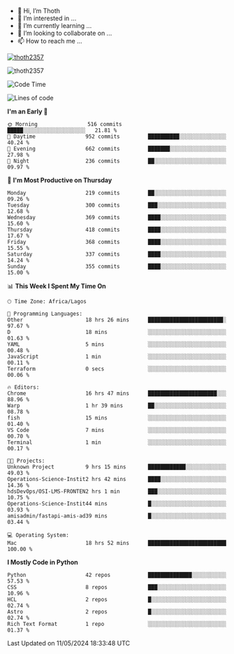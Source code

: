<!---
thoth2357/thoth2357 is a ✨ special ✨ repository because its `README.md` (this file) appears on your GitHub profile.
You can click the Preview link to take a look at your changes.
--->

- 👋 Hi, I’m Thoth
- 👀 I’m interested in ...
- 🌱 I’m currently learning ...
- 💞️ I’m looking to collaborate on ...
- 📫 How to reach me ...


<p align="left"> <a href="https://github.com/ryo-ma/github-profile-trophy"><img src="https://github-profile-trophy.vercel.app/?username=thoth2357&theme=gruvbox&no-bg=true&no-frame=false&title=MultiLanguage,Commits,Repositories,Stars,Followers,PullRequest,Reviews,Issues" alt="thoth2357" /></a> </p>

<p align="left"> <img src="https://komarev.com/ghpvc/?username=thoth2357&label=Profile%20views&color=0e75b6&style=flat" alt="thoth2357" /> </p>

<!--START_SECTION:waka-->
![Code Time](http://img.shields.io/badge/Code%20Time-2%2C943%20hrs%2017%20mins-blue)

![Lines of code](https://img.shields.io/badge/From%20Hello%20World%20I%27ve%20Written-30.9%20million%20lines%20of%20code-blue)

**I'm an Early 🐤** 

```text
🌞 Morning                516 commits         █████░░░░░░░░░░░░░░░░░░░░   21.81 % 
🌆 Daytime                952 commits         ██████████░░░░░░░░░░░░░░░   40.24 % 
🌃 Evening                662 commits         ███████░░░░░░░░░░░░░░░░░░   27.98 % 
🌙 Night                  236 commits         ██░░░░░░░░░░░░░░░░░░░░░░░   09.97 % 
```
📅 **I'm Most Productive on Thursday** 

```text
Monday                   219 commits         ██░░░░░░░░░░░░░░░░░░░░░░░   09.26 % 
Tuesday                  300 commits         ███░░░░░░░░░░░░░░░░░░░░░░   12.68 % 
Wednesday                369 commits         ████░░░░░░░░░░░░░░░░░░░░░   15.60 % 
Thursday                 418 commits         ████░░░░░░░░░░░░░░░░░░░░░   17.67 % 
Friday                   368 commits         ████░░░░░░░░░░░░░░░░░░░░░   15.55 % 
Saturday                 337 commits         ████░░░░░░░░░░░░░░░░░░░░░   14.24 % 
Sunday                   355 commits         ████░░░░░░░░░░░░░░░░░░░░░   15.00 % 
```


📊 **This Week I Spent My Time On** 

```text
🕑︎ Time Zone: Africa/Lagos

💬 Programming Languages: 
Other                    18 hrs 26 mins      ████████████████████████░   97.67 % 
D                        18 mins             ░░░░░░░░░░░░░░░░░░░░░░░░░   01.63 % 
YAML                     5 mins              ░░░░░░░░░░░░░░░░░░░░░░░░░   00.48 % 
JavaScript               1 min               ░░░░░░░░░░░░░░░░░░░░░░░░░   00.11 % 
Terraform                0 secs              ░░░░░░░░░░░░░░░░░░░░░░░░░   00.06 % 

🔥 Editors: 
Chrome                   16 hrs 47 mins      ██████████████████████░░░   88.96 % 
Warp                     1 hr 39 mins        ██░░░░░░░░░░░░░░░░░░░░░░░   08.78 % 
fish                     15 mins             ░░░░░░░░░░░░░░░░░░░░░░░░░   01.40 % 
VS Code                  7 mins              ░░░░░░░░░░░░░░░░░░░░░░░░░   00.70 % 
Terminal                 1 min               ░░░░░░░░░░░░░░░░░░░░░░░░░   00.17 % 

🐱‍💻 Projects: 
Unknown Project          9 hrs 15 mins       ████████████░░░░░░░░░░░░░   49.03 % 
Operations-Science-Instit2 hrs 42 mins       ████░░░░░░░░░░░░░░░░░░░░░   14.36 % 
hdsDevOps/OSI-LMS-FRONTEN2 hrs 1 min         ███░░░░░░░░░░░░░░░░░░░░░░   10.75 % 
Operations-Science-Instit44 mins             █░░░░░░░░░░░░░░░░░░░░░░░░   03.93 % 
amisadmin/fastapi-amis-ad39 mins             █░░░░░░░░░░░░░░░░░░░░░░░░   03.44 % 

💻 Operating System: 
Mac                      18 hrs 52 mins      █████████████████████████   100.00 % 
```

**I Mostly Code in Python** 

```text
Python                   42 repos            ██████████████░░░░░░░░░░░   57.53 % 
CSS                      8 repos             ███░░░░░░░░░░░░░░░░░░░░░░   10.96 % 
HCL                      2 repos             █░░░░░░░░░░░░░░░░░░░░░░░░   02.74 % 
Astro                    2 repos             █░░░░░░░░░░░░░░░░░░░░░░░░   02.74 % 
Rich Text Format         1 repo              ░░░░░░░░░░░░░░░░░░░░░░░░░   01.37 % 
```




 Last Updated on 11/05/2024 18:33:48 UTC
<!--END_SECTION:waka-->
<!--![](http://github-profile-summary-cards.vercel.app/api/cards/profile-details?username=thoth2357&theme=2077)

![](http://github-profile-summary-cards.vercel.app/api/cards/stats?username=thoth2357&theme=2077)![](http://github-profile-summary-cards.vercel.app/api/cards/productive-time?username=thoth2357&theme=2077&utcOffset=8) -->

